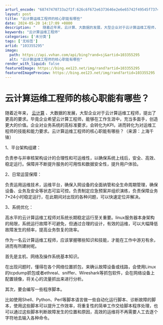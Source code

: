 ```yaml
---
arturl_encode: "68747470733a2f2f:626c6f672e6373646e2e6e65742f49545f737475646965642f:61727469636c652f64657461696c732f313033333535323935"
layout: post
title: "云计算运维工程师的核心职能有哪些"
date: 2024-05-20 14:17:09 +0800
description: "　　随着近年来，云计算、大数据的发展，大型企业对于云计算运维工程师，提出了更高的要求。毕竟企业希望云"
keywords: "云计算运维工程师"
categories: ['未分类']
tags: ['无标签']
artid: "103355295"
image:
  path: https://api.vvhan.com/api/bing?rand=sj&artid=103355295
  alt: "云计算运维工程师的核心职能有哪些"
render_with_liquid: false
featuredImage: https://bing.ee123.net/img/rand?artid=103355295
featuredImagePreview: https://bing.ee123.net/img/rand?artid=103355295
---
```


# 云计算运维工程师的核心职能有哪些？

随着近年来，
[云计算](http://www.ctoutiao.com/soso.php?keyname=%E4%BA%91%E8%AE%A1%E7%AE%97)
、大数据的发展，大型企业对于云计算运维工程师，提出了更高的要求。毕竟企业希望云计算工程师，能够在工作生涯中，充当多面手，创造更大的价值。企业对业务系统的高标准要求，会转化为KPI，进而转化为对运维工程师的技能和能力要求。云计算运维工程师的核心职能有哪些？（来源：上海千锋）

1、平台架构组建：

负责参与并审核架构设计的合理性和可运维性，以确保系统上线后，安全、高效、稳定运行。保障并不断提升服务的可用性和数据安全性，提升用户体验。

2、日常运营保障：

负责运用运维技术，运维平台，确保入网设备的全面纳管和全生命周期管理，确保设备、业务及安全等状态可监可控。负责制定应急预案并组织演练，负责保障业务7\*24小时稳定运行，在此期间对出现的各种问题，可以快速定位并解决。

3、系统优化：

高水平的云计算运维工程师对系统长期稳定运行至关重要。linux服务器本身架构的局限，系统运行故障不可避免，但通过合理的设计，有效的运维，可以大幅降低故障发生的频率，提高业务恢复的效率。

作为一名云计算运维工程师，应该掌握哪些知识和技能，才能在工作中游刃有余，进而有所建树呢。

首先是主机、网络及操作系统基本知识。

在出现问题时，懂得在各个网络位置抓包，来确认故障设备或线路，会使用Linux的tcpdump抓包或者ethreal、sniffer、Wireshark等抓包软件，会在网络设备上配置镜像，将关心的流量抓出来进行分析。

其次，要会编写一些程序脚本。

比如使用Shell、Python、Perl等脚本语言做一些自动化运行脚本、诊断故障的脚本，使用这些脚本可以提升工作效率，将重复性的简单工作交给脚本程序处理，也可以通过这些脚本判断故障发生的位置和原因，高效的运维将不再需要人工去逐个字符地去输入各种命令。